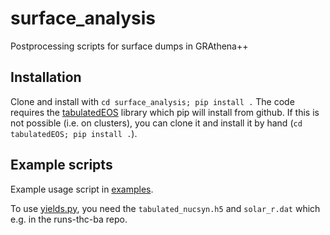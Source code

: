 # surface_analysis
Postprocessing scripts for surface dumps in GRAthena++

## Installation
Clone and install with `cd surface_analysis; pip install .`
The code requires the [tabulatedEOS](https://github.com/max-jacobi/tabulatedEOS) library which pip will install from github.
If this is not possible (i.e. on clusters), you can clone it and install it by hand (`cd tabulatedEOS; pip install .`).

## Example scripts
Example usage script in [examples](examples/postprocess_surface.py).

To use [yields.py](examples/yields.py), you need the `tabulated_nucsyn.h5` and `solar_r.dat` which e.g. in the runs-thc-ba repo.
